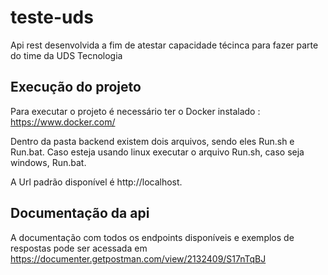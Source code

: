 # teste-uds

Api rest desenvolvida a fim de atestar capacidade técinca para fazer parte do time da UDS Tecnologia

## Execução do projeto
Para executar o projeto é necessário ter o Docker instalado : https://www.docker.com/

Dentro da pasta backend existem dois arquivos, sendo eles Run.sh e Run.bat. Caso esteja usando linux executar o arquivo Run.sh, caso
seja windows, Run.bat.

A Url padrão disponível é http://localhost.

## Documentação da api

A documentação com todos os endpoints disponíveis e exemplos de respostas pode ser acessada em https://documenter.getpostman.com/view/2132409/S17nTqBJ

